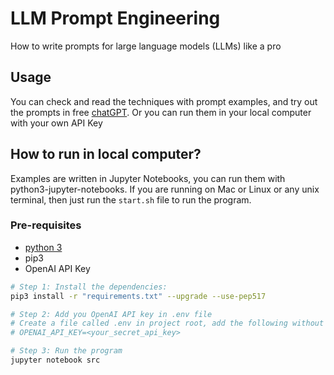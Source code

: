 # LLM Prompt Engineering

How to write prompts for large language models (LLMs) like a pro

## Usage

You can check and read the techniques with prompt examples, and try out the prompts in free [chatGPT](https://chat.openai.com/). Or you can run them in your local computer with your own API Key

## How to run in local computer?

Examples are written in Jupyter Notebooks, you can run them with python3-jupyter-notebooks. If you are running on Mac or Linux or any unix terminal, then just run the `start.sh` file to run the program.

### Pre-requisites

- [python 3](https://www.python.org)
- pip3
- OpenAI API Key

```sh
# Step 1: Install the dependencies:
pip3 install -r "requirements.txt" --upgrade --use-pep517

# Step 2: Add you OpenAI API key in .env file
# Create a file called .env in project root, add the following without the initial # symbol
# OPENAI_API_KEY=<your_secret_api_key>

# Step 3: Run the program
jupyter notebook src
```
